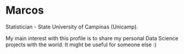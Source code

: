 # Marcos
Statistician - State University of Campinas (Unicamp).

My main interest with this profile is to share my personal Data Science projects with the world. It might be useful for someone else :)
